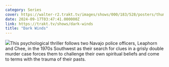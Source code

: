 ```yaml
---
category: Series
cover: https://walter-r2.trakt.tv/images/shows/000/183/528/posters/thumb/982beaf10e.jpg.webp
date: 2024-09-17T03:47:41.000000Z
link: https://trakt.tv/shows/dark-winds
title: "Dark Winds"
---
```


![](https://walter-r2.trakt.tv/images/shows/000/183/528/fanarts/thumb/b6931f205e.jpg)This psychological thriller follows two Navajo police officers, Leaphorn and Chee, in the 1970s Southwest as their search for clues in a grisly double murder case forces them to challenge their own spiritual beliefs and come to terms with the trauma of their pasts.
